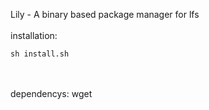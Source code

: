 Lily - A binary based package manager for lfs
<br/> <br/>
installation:
```
sh install.sh
```
<br/><br/>
dependencys:
wget
